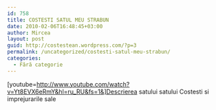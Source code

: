 ```yaml
---
id: 758
title: COSTESTI SATUL MEU STRABUN
date: 2010-02-06T16:48:45+03:00
author: Mircea
layout: post
guid: http://costestean.wordpress.com/?p=3
permalink: /uncategorized/costesti-satul-meu-strabun/
categories:
  - Fără categorie
---
```

[youtube=http://www.youtube.com/watch?v=Yt8EVX6eRmY&hl=ru_RU&fs=1&]Descrierea satului satului Costesti si imprejurarile sale